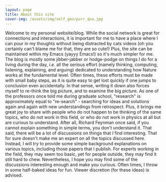```yaml
---
layout: page
title: About this site
cover-img: /assets/img/self_gen/purr_qna.jpg
---
```

Welcome to my personal website/blog. While the social network is great for connections and interactions, it is important for me to have a place where I can pour in my thoughts without being distracted by cats videos (oh you certainly can't blame me for that, they are so cute!) Plus, the site can be maintained within my Emacs (yayyy Emacs!) so it's much simpler for me. The blog is mostly some jibber-jabber or hodge-podge on things I do for a living during the day, _i.e._ all the serious effort (namely thinking, computing, listening, explaining, and arguing) dedicated to understanding how Nature works at the fundamental level. Often times, these efforts must be made with small baby steps, as it is quite easy to get lost quickly if one jumps to conclusion even accidentally. In that sense, writing it down also forces myself to re-think the big picture, and to examine the big picture. As one of the professors once told me during graduate school, "research" is approximately equal to "re-search" - searching for ideas and solutions again and again with new understandings from retrospect. Plus, it brings me great joy to share with people who do not happen to be thinking of the same topics, who do not work in this field, or who do not work in physics at all but are curious to understand. After all, Richard Feynman once said, if you cannot explain something in simple terms, you don't understand it.
That said, there will be a lot of discussions on things that _I_ find interesting. That for sure doesn't make me an expert on all the topics discussed here. 
Instead, I will try to provide some simple background explanations on various topics, including those papers that I publish. For experts working in the field, they may seem too basic, yet for people outside, they may find it still hard to chew. Nevertheless, I hope you may find some of the discussions interesting enough and make you curious. 
Often times, I throw in some half-baked ideas for fun. Viewer discretion (for these ideas) is advised. 
